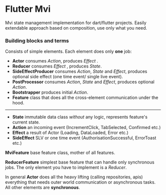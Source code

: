 # Flutter Mvi

Mvi state management implementation for dart/flutter projects.
Easily extendable approach based on composition, use only what you need.

### Building blocks and terms

Consists of simple elements. Each element does only **one** job:
* **Actor** consumes *Action*, produces *Effect* .
* **Reducer** consumes *Effect* , produces *State*.
* **SideEffectProducer** consumes *Action*, *State* and *Effect*, produces optional side effect (one time event/ single live event).
* **PostProcessor** consumes *Action*, *State* and *Effect*, produces optional *Action*.
* **Bootstrapper** produces initial *Action*.
* **Feature** class that does all the cross-element communication under the hood.
 ___
* **State** immutable data class *without* any logic, represents feature's current state.
* **Action** an incoming event (IncrementClick, TabSelected, Confirmed etc.)
* **Effect** a result of Actor (Loading, DataLoaded, Error etc.)
* **SideEffect** SLV or one time event (AuthorisationSuccessful, ErrorToast etc.)
  
**MviFeature** base feature class, mother of all features. 

**ReducerFeature** simplest base feature that can handle only synchronous jobs. The only element you have to implement is a *Reducer*.

In general **Actor** does all the heavy lifting (calling repositories, apis) everything that needs outer world communication or asynchronous tasks. All other elements are **synchronous**.
